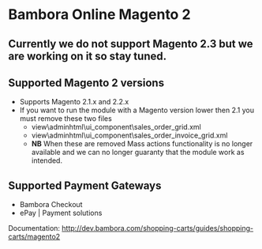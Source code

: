 # Bambora Online Magento 2

## Currently we do not support Magento 2.3 but we are working on it so stay tuned.

## Supported Magento 2 versions
 * Supports Magento 2.1.x and 2.2.x
 * If you want to run the module with a Magento version lower then 2.1 you must remove these two files
     * view\adminhtml\ui_component\sales_order_grid.xml
     * view\adminhtml\ui_component\sales_order_invoice_grid.xml
   * **NB** When these are removed Mass actions functionality is no longer available and we can no longer guaranty that the module work as intended.
   
## Supported Payment Gateways
 * Bambora Checkout
 * ePay | Payment solutions

Documentation: http://dev.bambora.com/shopping-carts/guides/shopping-carts/magento2

